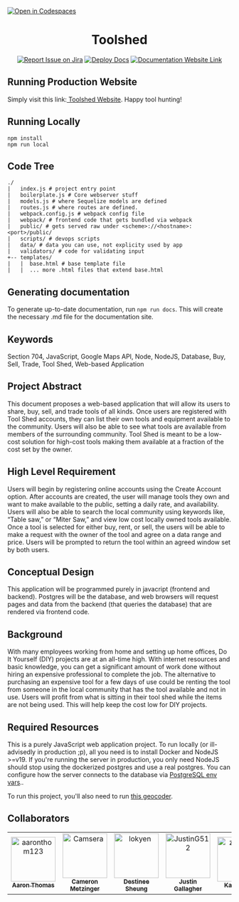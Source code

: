 [![Open in Codespaces](https://classroom.github.com/assets/launch-codespace-f4981d0f882b2a3f0472912d15f9806d57e124e0fc890972558857b51b24a6f9.svg)](https://classroom.github.com/open-in-codespaces?assignment_repo_id=9939989)
<div align="center">

# Toolshed
[![Report Issue on Jira](https://img.shields.io/badge/Report%20Issues-Jira-0052CC?style=flat&logo=jira-software)](https://temple-cis-projects-in-cs.atlassian.net/jira/software/c/projects/DT/issues)
[![Deploy Docs](https://github.com/Capstone-Projects-2023-Spring/project-tool-shed/actions/workflows/deploy.yml/badge.svg)](https://github.com/Capstone-Projects-2023-Spring/project-tool-shed/actions/workflows/deploy.yml)
[![Documentation Website Link](https://img.shields.io/badge/-Documentation%20Website-brightgreen)](https://capstone-projects-2023-spring.github.io/project-tool-shed/)

</div>

## Running Production Website
Simply visit this link:<a href="http://toolshed.symer.io:5000/"> Toolshed Website</a>. Happy tool hunting!

## Running Locally

	npm install
	npm run local

## Code Tree

    ./
    |   index.js # project entry point
    |   boilerplate.js # Core webserver stuff
    |   models.js # where Sequelize models are defined
    |   routes.js # where routes are defined.
    |   webpack.config.js # webpack config file
    |   webpack/ # frontend code that gets bundled via webpack
    |   public/ # gets served raw under <scheme>://<hostname>:<port>/public/
    |   scripts/ # devops scripts
    |   data/ # data you can use, not explicity used by app
    |   validators/ # code for validating input
    +-- templates/
    |   |  base.html # base template file
    |   |  ... more .html files that extend base.html

## Generating documentation

To generate up-to-date documentation, run `npm run docs`. This will create the necessary .md file for the documentation site.

## Keywords

Section 704, JavaScript, Google Maps API, Node, NodeJS, Database, Buy, Sell, Trade, Tool Shed, Web-based Application

## Project Abstract

This document proposes a web-based application that will allow its users to share, buy, sell, and trade tools of all kinds. Once users are registered with Tool Shed accounts, they can list their own tools and equipment available to the community. Users will also be able to see what tools are available from members of the surrounding community. Tool Shed is meant to be a low-cost solution for high-cost tools making them available at a fraction of the cost set by the owner. 

## High Level Requirement

Users will begin by registering online accounts using the Create Account option. After accounts are created, the user will manage tools they own and want to make available to the public, setting a daily rate, and availability. Users will also be able to search the local community using keywords like, “Table saw,” or “Miter Saw,” and view low cost locally owned tools available. Once a tool is selected for either buy, rent, or sell, the users will be able to make a request with the owner of the tool and agree on a data range and price. Users will be prompted to return the tool within an agreed window set by both users. 

## Conceptual Design

This application will be programmed purely in javacript (frontend and backend). Postgres will be the database, and web browsers will request pages and data from the backend (that queries the database) that are rendered via frontend code.

## Background

With many employees working from home and setting up home offices, Do It Yourself (DIY) projects are at an all-time high. With internet resources and basic knowledge, you can get a significant amount of work done without hiring an expensive professional to complete the job. The alternative to purchasing an expensive tool for a few days of use could be renting the tool from someone in the local community that has the tool available and not in use. Users will profit from what is sitting in their tool shed while the items are not being used. This will help keep the cost low for DIY projects. 

## Required Resources

This is a purely JavaScript web application project. To run locally (or ill-advisedly in production ;p), all you need is to install Docker and NodeJS >=v19. If you're running the server in production, you only need NodeJS should stop using the dockerized postgres and use a real postgres. You can configure how the server connects to the database via [PostgreSQL env vars](https://www.postgresql.org/docs/current/libpq-envars.html).. 

To run this project, you'll also need to run [this geocoder](https://github.com/natesymer/gubmint).

## Collaborators

<table>
<tr>
    <td align="center">
        <a href="https://github.com/aaronthom123">
            <img src="https://avatars.githubusercontent.com/u/89527047?v=4" width="100;" alt="aaronthom123"/>
            <br />
            <sub><b>Aaron Thomas</b></sub>
        </a>
    </td>
    <td align="center">
        <a href="https://github.com/Camsera">
            <img src="https://avatars.githubusercontent.com/u/42791434?v=4" width="100;" alt="Camsera"/>
            <br />
            <sub><b>Cameron Metzinger</b></sub>
        </a>
    </td>
    <td align="center">
        <a href="https://github.com/lokyen">
            <img src="https://avatars.githubusercontent.com/u/39927582?v=4" width="100;" alt="lokyen"/>
            <br />
            <sub><b>Destinee Sheung</b></sub>
        </a>
    </td>
    <td align="center">
        <a href="https://github.com/JustinG512">
            <img src="https://avatars.githubusercontent.com/u/59921901?v=4" width="100;" alt="JustinG512"/>
            <br />
            <sub><b>Justin Gallagher</b></sub>
        </a>
    </td>
    <td align="center">
        <a href="https://github.com/zktejaka">
            <img src="https://avatars.githubusercontent.com/u/45180475?v=4" width="100;" alt="zktejaka"/>
            <br />
            <sub><b>Kat Tejada</b></sub>
        </a>
    </td>
    <td align="center">
        <a href="https://github.com/natesymer">
            <img src="https://avatars.githubusercontent.com/u/889384?v=4" width="100;" alt="natesymer"/>
            <br />
            <sub><b>Nathaniel Symer</b></sub>
        </a>
    </td>
</tr>
</table>

